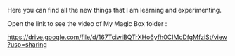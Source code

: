 Here you can find all the new things that I am learning and experimenting.


 Open the link to see the video of My Magic Box folder :

https://drive.google.com/file/d/167TciwiBQTrXHo6yfh0CIMcDfgMfziSt/view?usp=sharing

